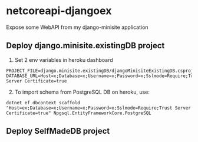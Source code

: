 # netcoreapi-djangoex
Expose some WebAPI from my django-minisite application

## Deploy django.minisite.existingDB project

1. Set 2 env variables in heroku dashboard

```
PROJECT_FILE=django.minisite.existingDB/djangoMinisiteExistingDB.csproj
DATABASE_URL=Host=x;Database=x;Username=x;Password=x;Sslmode=Require;Trust Server Certificate=true
```

2. To import schema from PostgreSQL DB on heroku, use:

```
dotnet ef dbcontext scaffold "Host=ex;Database=x;Username=x;Password=x;Sslmode=Require;Trust Server Certificate=true" Npgsql.EntityFrameworkCore.PostgreSQL
```

## Deploy SelfMadeDB project